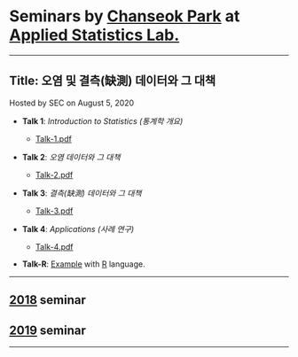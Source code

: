 # Seminars by [Chanseok Park](https://appliedstat.github.io) at [Applied Statistics Lab.](https://statpnu.github.io)
---
## Title: 오염 및 결측(缺測) 데이터와 그 대책
   Hosted by SEC on August 5, 2020 
- **Talk 1**: *Introduction to Statistics (통계학 개요)*  
    - [Talk-1.pdf](Talk-1.pdf) 
- **Talk 2**: *오염 데이터와 그 대책*
    - [Talk-2.pdf](Talk-2.pdf)
- **Talk 3**: *결측(缺測) 데이터와 그 대책* 
    - [Talk-3.pdf](Talk-3.pdf)
- **Talk 4**: *Applications (사례 연구)*
    - [Talk-4.pdf](Talk-4.pdf)

- **Talk-R**: [Example](2020/Talk-R.r) with [R](https://www.r-project.org) language.

    
---
## [2018](2018)  seminar  
## [2019](2019)  seminar  
---
